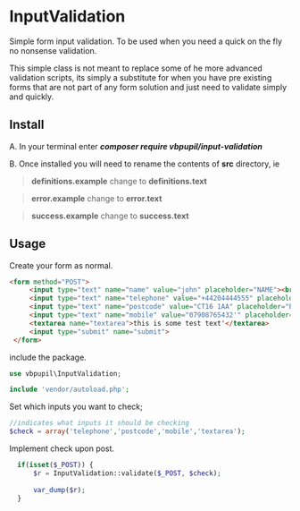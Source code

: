# InputValidation
Simple form input validation. To be used when you need a quick on the fly no nonsense validation.

This simple class is not meant to replace some of he more advanced validation scripts, its simply a substitute for
when you have pre existing forms that are not part of any form solution and just need to validate
simply and quickly.

## Install
A. In your terminal enter ***composer require vbpupil/input-validation***


B. Once installed you will need to rename the contents of **src** directory, ie
>**definitions.example** change to **definitions.text**

>**error.example** change to **error.text**

>**success.example** change to **success.text**


## Usage

Create your form as normal.
```html
<form method="POST">
     <input type="text" name="name" value="john" placeholder="NAME"><br>
     <input type="text" name="telephone" value="+44204444555" placeholder="TELEPHONE"><br>
     <input type="text" name="postcode" value="CT16 1AA" placeholder="POSTCODE"><br>
     <input type="text" name="mobile" value="07908765432'" placeholder="MOBILE"><br>
     <textarea name="textarea">this is some test text'</textarea>
     <input type="submit" name="submit">
 </form>
 ```
 
 include the package.
 ```php
 use vbpupil\InputValidation;
 
 include 'vendor/autoload.php';
 
```

Set which inputs you want to check;
  ```php
 //indicates what inputs it should be checking
 $check = array('telephone','postcode','mobile','textarea');

 ```
 
 Implement check upon post.
```php
  if(isset($_POST)) {
      $r = InputValidation::validate($_POST, $check);
  
      var_dump($r);
  }
  ```